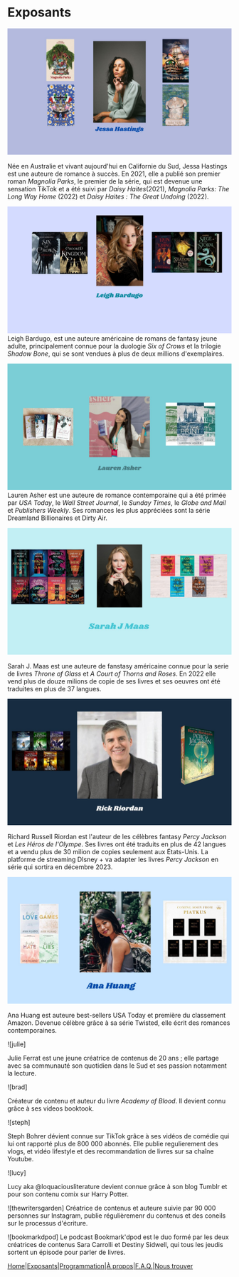 # Exposants

![jessahastings](image/jessahastings.jpg)

Née en Australie et vivant aujourd'hui en Californie du Sud, Jessa Hastings est une auteure de romance à succès.
En 2021, elle a publié son premier roman *Magnolia Parks*, le premier de la série, qui est devenue une sensation TikTok et a été suivi par *Daisy Haites*(2021), *Magnolia Parks: The Long Way Home* (2022) et *Daisy Haites : The Great Undoing* (2022).



![leighbardugo](image/leigh.png)
Leigh Bardugo, est une auteure américaine de romans de fantasy jeune adulte, principalement connue pour la duologie *Six of Crows* et la trilogie *Shadow Bone*, qui se sont vendues à plus de deux millions d'exemplaires.

![lauren](image/laurenasher.jpg)
Lauren Asher est une auteure de romance contemporaine qui a été primée par *USA Today*, le *Wall Street Journal*, le *Sunday Times*, le *Globe and Mail* et *Publishers Weekly*. Ses romances les plus appréciées sont la série Dreamland Billionaires et Dirty Air.


![sarah](image/image0.jpeg)

Sarah J. Maas est une auteure de fanstasy américaine connue pour la serie de livres *Throne of Glass* et *A Court of Thorns and Roses*. En 2022 elle vend plus de douze milions de copie de ses livres et ses oeuvres ont été traduites en plus de 37 langues.

![rick](image/rick.jpeg)

Richard Russell Riordan est l'auteur de les célèbres fantasy *Percy Jackson* et *Les Héros de l'Olympe*. Ses livres ont été traduits en plus de 42 langues et a vendu plus de 30 milion de copies seulement aux États-Unis. La platforme de streaming DIsney + va adapter les livres *Percy Jackson* en série qui sortira en décembre 2023.

![ana](image/ana.jpeg)

Ana Huang est auteure best-sellers USA Today et première du classement Amazon. Devenue célèbre grâce à sa série Twisted, elle écrit des romances contemporaines.

![julie]

Julie Ferrat est une jeune créatrice de contenus de 20 ans ; elle partage avec sa communauté son quotidien dans le Sud et ses passion notamment la lecture.

![brad]

Créateur de contenu et auteur du livre *Academy of Blood*. Il devient connu grâce à ses videos booktook.

![steph]

Steph Bohrer dévient connue sur TikTok grâce à ses vidéos de comédie qui lui ont rapporté plus de 800 000 abonnés. Elle publie regulierement des vlogs, et vidéo lifestyle et des recommandation de livres sur sa chaîne Youtube.

![lucy]

Lucy aka @loquaciousliterature devient connue grâce à son blog Tumblr et pour son contenu comix sur Harry Potter.

![thewritersgarden]
Créatrice de contenus et auteure suivie par 90 000 personnes sur Instagram, publie régulièremenr du contenus et des coneils sur le processus d'écriture.


![bookmarkdpod]
Le podcast Bookmark'dpod est le duo formé par les deux créatrices de contenus Sara Carrolli et Destiny Sidwell, qui tous les jeudis sortent un épisode pour parler de livres.

























[Home](index.md)|[Exposants](Exposants.md)|[Programmation](Programmation.md)|[À propos](Aboutus.md)|[F.A.Q.](Questions.md)|[Nous trouver](Whereto.md)
